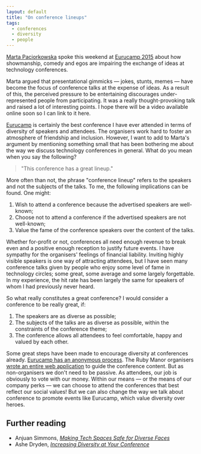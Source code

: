```yaml
---
layout: default
title: "On conference lineups"
tags:
  - conferences
  - diversity
  - people
---
```


[Marta Paciorkowska](http://twitter.com/a_meba) spoke this weekend at
[Eurucamp 2015](http://2015.eurucamp.org/speakers/#marta-paciorkowska) about how
showmanship, comedy and egos are impairing the exchange of ideas at technology conferences.

Marta argued that presentational gimmicks &#8212; jokes, stunts, memes &#8212;
have become the focus of conference talks at the expense of ideas. As a result
of this, the perceived pressure to be entertaining discourages under-represented
people from participating. It was a really thought-provoking talk and
raised a lot of interesting points. I hope there will be a video available
online soon so I can link to it here.

[Eurucamp](http://eurucamp.org) is certainly the best conference
I have ever attended in terms of diversity of speakers and attendees. The
organisers work hard to foster an atmosphere of friendship and inclusion. However,
I want to add to Marta's argument by mentioning something small that has been
bothering me about the way we discuss technology conferences in general. What
do you mean when you say the following?

> "This conference has a great lineup."

More often than not, the phrase "conference lineup" refers to the speakers and
not the subjects of the talks. To me, the following implications can be found.
One might:

1. Wish to attend a conference because the advertised speakers are well-known;
1. Choose not to attend a conference if the advertised speakers are not
   well-known;
1. Value the fame of the conference speakers over the content of the
   talks.

Whether for-profit or not, conferences all need enough revenue to break even and
a positive enough reception to justify future events. I have sympathy for the
organisers' feelings of financial liability. Inviting highly visible speakers
is one way of attracting attendees, but I have seen many
conference talks given by people who enjoy some level of fame
in technology circles; some great, some average and some
largely forgettable. In my experience, the hit rate has been largely the same for
speakers of whom I had previously never heard.

So what really constitutes a great conference? I would consider a conference to
be really great, if:

1. The speakers are as diverse as possible;
1. The subjects of the talks are as diverse as possible, within the constraints of the
   conference theme;
1. The conference allows all attendees to feel comfortable, happy and
   valued by each other.

Some great steps have been made to encourage diversity at conferences already.
[Eurucamp has an anonymous process](https://cfp.eurucamp.org/guide).
The Ruby Manor organisers [wrote an entire web application](http://vestibule.rubymanor.org/the-vestibule-process)
to guide the conference content. But as non-organisers we don't need to be
passive. As attendees, our job is obviously to vote with our
money. Within our means &#8212; or the means of our company perks &#8212; we can
choose to attend the conferences that best reflect our social values! But we can
also change the way we talk about conference to promote events like Eurucamp, which
value diversity over heroes.

## Further reading

* Anjuan Simmons, [*Making Tech Spaces Safe for Diverse Faces*](https://modelviewculture.com/pieces/making-tech-spaces-safe-for-diverse-faces)
* Ashe Dryden, [*Increasing Diversity at Your Conference*](http://www.ashedryden.com/blog/increasing-diversity-at-your-conference)
